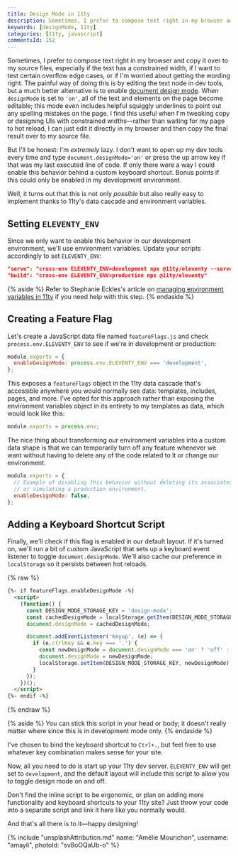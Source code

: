 ```yaml
---
title: Design Mode in 11ty
description: Sometimes, I prefer to compose text right in my browser and copy it over to my source files. In 11ty, we can enable this behind a keyboard shortcut in our development environment using environment variables.
keywords: [designMode, 11ty]
categories: [11ty, javascript]
commentsId: 152
---
```


Sometimes, I prefer to compose text right in my browser and copy it over to my source files, especially if the text has a constrained width, if I want to test certain overflow edge cases, or if I'm worried about getting the wording right. The painful way of doing this is by editing the text node in dev tools, but a much better alternative is to enable [document design mode](https://developer.mozilla.org/en-US/docs/Web/API/Document/designMode). When `designMode` is set to `'on'`, all of the text and elements on the page become editable; this mode even includes helpful squiggly underlines to point out any spelling mistakes on the page. I find this useful when I'm tweaking copy or designing UIs with constrained widths—rather than waiting for my page to hot reload, I can just edit it directly in my browser and then copy the final result over to my source file.

But I'll be honest: I'm *extremely* lazy. I don't want to open up my dev tools every time and type `document.designMode='on'` or press the up arrow key if that was my last executed line of code. If only there were a way I could enable this behavior behind a custom keyboard shortcut. Bonus points if this could only be enabled in my development environment.

Well, it turns out that this is not only *possible* but also really easy to implement thanks to 11ty's data cascade and environment variables.

## Setting `ELEVENTY_ENV`

Since we only want to enable this behavior in our development environment, we'll use environment variables. Update your scripts accordingly to set `ELEVENTY_ENV`:

```json {data-copyable=true}
"serve": "cross-env ELEVENTY_ENV=development npx @11ty/eleventy --serve --incremental",
"build": "cross-env ELEVENTY_ENV=production npx @11ty/eleventy"
```

{% aside %}
  Refer to Stephanie Eckles's article on [managing environment variables in 11ty](https://11ty.rocks/tips/env-variables/) if you need help with this step.
{% endaside %}

## Creating a Feature Flag

Let's create a JavaScript data file named `featureFlags.js` and check `process.env.ELEVENTY_ENV` to see if we're in development or production:

```js {data-file="src/_data/featureFlags.js" data-copyable=true}
module.exports = {
  enableDesignMode: process.env.ELEVENTY_ENV === 'development',
};
```

This exposes a `featureFlags` object in the 11ty data cascade that's accessible anywhere you would normally see data: templates, includes, pages, and more. I've opted for this approach rather than exposing the environment variables object in its entirety to my templates as data, which would look like this:

```js
module.exports = process.env;
```

The nice thing about transforming our environment variables into a custom data shape is that we can temporarily turn off any feature whenever we want without having to delete any of the code related to it or change our environment.

```js {data-file="src/_data/featureFlags.js" data-copyable=true}
module.exports = {
  // Example of disabling this behavior without deleting its associated logic
  // or simulating a production environment.
  enableDesignMode: false,
};
```

## Adding a Keyboard Shortcut Script

Finally, we'll check if this flag is enabled in our default layout. If it's turned on, we'll run a bit of custom JavaScript that sets up a keyboard event listener to toggle `document.designMode`. We'll also cache our preference in `localStorage` so it persists between hot reloads.

{% raw %}
```html {data-file="src/_layouts/default.html" data-copyable=true}
{%- if featureFlags.enableDesignMode -%}
  <script>
    (function() {
      const DESIGN_MODE_STORAGE_KEY = 'design-mode';
      const cachedDesignMode = localStorage.getItem(DESIGN_MODE_STORAGE_KEY);
      document.designMode = cachedDesignMode;

      document.addEventListener('keyup', (e) => {
        if (e.ctrlKey && e.key === '.') {
          const newDesignMode = document.designMode === 'on' ? 'off' : 'on';
          document.designMode = newDesignMode;
          localStorage.setItem(DESIGN_MODE_STORAGE_KEY, newDesignMode);
        }
      });
    })();
  </script>
{%- endif -%}
```
{% endraw %}

{% aside %}
  You can stick this script in your head or body; it doesn't really matter where since this is in development mode only.
{% endaside %}

I've chosen to bind the keyboard shortcut to `Ctrl+.`, but feel free to use whatever key combination makes sense for your site.

Now, all you need to do is start up your 11ty dev server. `ELEVENTY_ENV` will get set to `development`, and the default layout will include this script to allow you to toggle design mode on and off.

Don't find the inline script to be ergonomic, or plan on adding more functionality and keyboard shortcuts to your 11ty site? Just throw your code into a separate script and link it here like you normally would.

And that's all there is to it—happy designing!

{% include "unsplashAttribution.md" name: "Amélie Mourichon", username: "amayli", photoId: "sv8oOQaUb-o" %}
